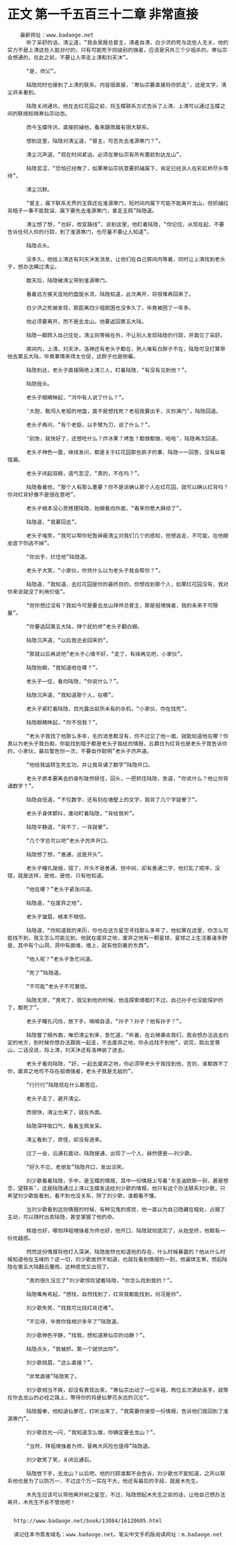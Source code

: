 # 正文 第一千五百三十二章 非常直接
        最新网址：www.badaoge.net
          听了采舒的话，清尘道，“我会禀报总督主，清者自清，白少洪的死与这些人无关，他的实力不是上清这些人能对付的，只有可能死于同级别的强者，应该是另外三个少祖杀的，寒仙宗会想通的，在此之前，不要让人带走上清和刘天沐”。
      
          “是，师父”。
      
          陆隐同时也接到了上清的联系，内容很直接，‘寒仙宗要直接将你抓走’，这是文字，清尘并未看到。
      
          陆隐关闭通讯，他在去红花园之前，将玉蝶联系方式告诉了上清，上清可以通过玉蝶之间的联络知晓寒仙宗动态。
      
          而今玉蝶传讯，直接抓捕他，看来跟雨晨有很大联系。
      
          想到这里，陆隐对清尘道，“督主，可否先去淮源寒门？”。
      
          清尘沉声道，“现在时间紧迫，必须在寒仙宗有所布置前到达龙山”。
      
          陆隐苦涩，“恐怕已经晚了，如果寒仙宗执意要抓捕属下，肯定已经派人在彩虹桥尽头等待”。
      
          清尘沉默。
      
          “督主，属下联系无界的玉佩还在淮源寒门，短时间内属下可能不能离开龙山，但抓捕红背暗子一事不能耽误，属下要先去淮源寒门，拿走玉佩”陆隐道。
      
          清尘想了想，“也好，改变路线”，说到这里，他盯着陆隐，“你记住，从现在起，不要告诉任何人你的行踪，到了淮源寒门，也尽量不要让人知道”。
      
          陆隐点头。
      
          没多久，他给上清还有刘天沐发消息，让他们在自己房间内等着，同时让上清找到老头子，想办法瞒过清尘。
      
          数天后，陆隐被清尘带到淮源寒门。
      
          看着远方接天连地的盘旋水流，陆隐知道，此次离开，将很难再回来了。
      
          白少洪之死被发现，那距离四少祖脱困也没多久了，毕竟被困了一年多。
      
          他必须要离开，而不是去龙山，他要返回第五大陆。
      
          陆隐一脚跨入自己住处，清尘则等候在外，不让别人发现陆隐的行踪，并面见了采舒。
      
          房间内，上清，刘天沐，洛神还有老头子都在，熟人唯有白胖子不在，陆隐可没打算带他去第五大陆，毕竟事情来得太仓促，这胖子也是倒霉。
      
          陆隐到达，老头子直接隔绝上清三人，盯着陆隐，“有没有见到他？”。
      
          陆隐摇头。
      
          老头子眼睛眯起，“河中有人说了什么？”。
      
          ‘大胆，敢闯入老祖的地盘，莫不是想找死？老祖我要出手，灭你满门’，陆隐回道。
      
          老头子再问，“有个老妪，以手臂为刀，说了什么？”。
      
          ‘别急，就快好了，还想吃什么？炸冰果？烤鱼？都做都做，哈哈’，陆隐再次回道。
      
          老头子神色一震，继续发问，都是关于红花园那些疯子的事，陆隐一一回答，没有丝毫错漏。
      
          老头子闭起双眼，语气苦涩，“真的，不在吗？”。
      
          陆隐看着他，“那个人有那么重要？你不是说确认那个人在红花园，就可以确认红背吗？你对红背好像不是很在意吧”。
      
          老头子根本没心思搭理陆隐，抬眼看向外面，“看来你惹大麻烦了”。
      
          陆隐道，“我要回去”。
      
          老头子嗤笑，“我可以帮你短暂屏蔽清尘对我们几个的感知，但想逃走，不可能，在他眼皮底下你逃不掉”。
      
          “你出手，拦住他”陆隐道。
      
          老头子大笑，“小家伙，你凭什么以为老头子我会帮你？”。
      
          陆隐道，“我知道，去红花园是你的最终目的，你想找到那个人，如果红花园没有，我对你来说就没了利用价值”。
      
          “但你想过没有？我如今可是要去龙山拜师总督主，那是祖境强者，我的未来不可限量”。
      
          “你要逃回第五大陆，拜个屁的师”老头子翻白眼。
      
          陆隐沉声道，“以后我还会回来的”。
      
          “那就以后再说吧”老头子心情不好，“走了，有缘再见吧，小家伙”。
      
          陆隐抬眼，“我知道他在哪？”。
      
          老头子一怔，看向陆隐，“你说什么？”。
      
          陆隐沉声道，“我知道那个人，在哪”。
      
          老头子紧盯着陆隐，目光露出前所未有的杀机，“小家伙，你在找死”。
      
          陆隐眼睛眯起，“你不信我？”。
      
          “老头子我找了他那么多年，毛的消息都没有，你不过见了他一面，就能知道他在哪？你真以为老头子我白痴，你能找到暗子都是老头子我给的情报，云慕白为红背也是老头子我告诉你的，小家伙，最后警告你一次，不要自作聪明”老头子厉声道。
      
          “他给我运转生死玄功，并让我背诵了数字”陆隐开口。
      
          老头子原本要离去的身形陡然顿住，回头，一把抓住陆隐，急道，“你说什么？他让你背诵数字？”。
      
          陆隐自信道，“不仅数字，还有刻在墙壁上的文字，我背了几个字就晕了”。
      
          老头子身体颤抖，激动盯着陆隐，“背给我听”。
      
          陆隐平静道，“背不了，一背就晕”。
      
          “几个字总可以吧”老头子厉声开口。
      
          陆隐想了想，“善通，这是开头”。
      
          老头子瞳孔陡缩，错了，开头不是善通，但中间，却有善通二字，他打乱了顺序，没错，就是这样，是他，是他，只有他知道。
      
          “他在哪？”老头子紧张问道。
      
          陆隐道，“在废弃之地”。
      
          老头子皱眉，根本不相信。
      
          陆隐道，“你知道我的来历，你也在这方星空寻找那么多年了，他如果在这里，你怎么可能找不到，我又怎么可能见到，他就在废弃之地，废弃之地有一颗星球，星球之上生活着诸多野兽，其中有个山洞，洞中有面墙，墙上，就有他刻着的东西”。
      
          “他人呢？”老头子急忙问道。
      
          “死了”陆隐道。
      
          “不可能”老头子不可置信。
      
          陆隐无奈，“真死了，我见到他的时候，他连探索境都打不过，自己孙子也没能保护的了，都死了”。
      
          老头子瞳孔闪烁，放下手，喃喃自语，“孙子？孙子？他有孙子？”。
      
          陆隐瞥了眼外面，唯恐清尘到来，急忙道，“听着，在云梯袭击我们，我会想办法逃去约定的地方，到时候你想办法跟我一起走，不去废弃之地，你永远找不到他”，说完，取出至尊山，二话没说，将上清，刘天沐还有洛神装了进去。
      
          老头子看向陆隐，“好，一起去废弃之地，你必须带老头子我找到他，否则，谁都救不了你，废弃之地可不存在祖境强者，老头子我是无敌的”。
      
          “行行行”陆隐现在什么都答应。
      
          老头子走了，避开清尘。
      
          而很快，清尘也来了，就在外面。
      
          陆隐深呼吸口气，看着玉佩发呆。
      
          清尘看到了，奇怪，却没有进来。
      
          过了一会，云通石震动，陆隐接通，出现了一个人，赫然便是——刘少歌。
      
          “好久不见，老朋友”陆隐开口，发出淡笑。
      
          刘少歌看着陆隐，手中，是玉蝶的情报，其中一份情报上写着‘东圣迪欧斯一别，甚是想念，望联系’，这是陆隐通过上清以玉蝶发送给刘少歌的情报，他只有这个办法联系刘少歌，只希望刘少歌能看到，看不到也没关系，除了刘少歌，谁都看不懂。
      
          当刘少歌看到这则情报的时候，有种见鬼的感觉，他一直以为自己隐藏在暗处，占据了主动，可以随时出卖陆隐，甚至掌握了他的命。
      
          辉煌也好，哪怕拜祖境强者为师也好，他开口，陆隐就彻底完了，从始至终，他都有一份优越感。
      
          然而这份情报将他打入深渊，陆隐居然也知道他的存在，什么时候暴露的？他从什么时候知道他在玉峰的？这一切，刘少歌居然不知道，也就在看到情报的一刻，他遍体生寒，想起陆隐在第五大陆翻云覆雨，这种感觉又出现了。
      
          “真的很久没见了”刘少歌惊叹望着陆隐，“你怎么找到我的？”。
      
          陆隐嘴角弯起，“想找，自然找到了，红背我都能找到，何况是你”。
      
          刘少歌失笑，“找我可比找红背还难”。
      
          “不见得，毕竟你我相识多年了”陆隐道。
      
          刘少歌神色平静，“找我，想知道寒仙宗的动静？”。
      
          陆隐点头，“我被抓，第一个就供出你”。
      
          刘少歌挑眉，“这么直接？”。
      
          “非常直接”陆隐笑了。
      
          刘少歌相当不爽，却没有表现出来，“寒仙宗出动了一位半祖，两位五次源劫高手，就等在你去龙山的必经之路上，等待你的将是仙萝花永远的沉沦”。
      
          陆隐握拳，他知道仙萝花，打听出来了，“我需要你接受一份情报，告诉他们我回到了淮源寒门”。
      
          刘少歌目光一闪，“我知道怎么做，你确定要去龙山？”。
      
          “当然，拜祖境强者为师，冒再大风险也值得”陆隐道。
      
          刘少歌笑了笑，关闭云通石。
      
          陆隐放下手，去龙山？以后吧，他的行踪谁都不会告诉，刘少歌也不能知道，之所以联系他也是为了以防万一，不过这个万一实在不大，他还有最后的手段，就是木先生。
      
          木先生应该可以带他离开树之星空，不过，陆隐想起木先生之前的话，让他自己想办法离开，木先生不会不管他吧！
      
      
      http://www.badaoge.net/book/13084/16120605.html
      
      请记住本书首发域名：www.badaoge.net。笔尖中文手机版阅读网址：m.badaoge.net